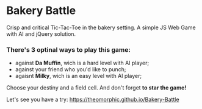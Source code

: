 # Bakery Battle
Сrisp and critical Tic-Tac-Toe in the bakery setting. A simple JS Web Game with AI and jQuery solution. 

### There's 3 optinal ways to play this game:
* against **Da Muffin**, wich is a hard level with AI player;
* against your friend who you'd like to punch;
* agaisnt **Milky**, wich is an easy level with AI player;

Choose your destiny and a field cell. And don't forget **to star the game!**

Let's see you have a try: https://theomorphic.github.io/Bakery-Battle

